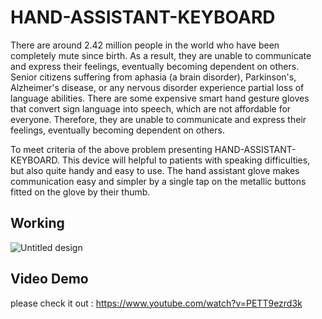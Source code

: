 
# HAND-ASSISTANT-KEYBOARD

There are around 2.42 million people in the world who have been completely mute since birth. As a result, they are unable to communicate and express their feelings, eventually becoming dependent on others. Senior citizens suffering from aphasia (a brain disorder), Parkinson's, Alzheimer's disease, or any nervous disorder experience partial loss of language abilities. There are some expensive smart hand gesture gloves that convert sign language into speech, which are not affordable for everyone. Therefore, they are unable to communicate and express their feelings, eventually becoming dependent on others.

To meet criteria of the above problem presenting  HAND-ASSISTANT-KEYBOARD. This device will helpful to patients with speaking difficulties, but also quite handy and easy to use. The hand assistant glove makes communication easy and simpler by a single tap on the metallic buttons fitted on the glove by their thumb.

## Working 

![Untitled design](https://github.com/Faizan-Alam-1/-HAND-ASSISTANT-KEYBOARD/assets/51821426/cd21a335-1684-42cf-b526-5714b0841b07)

## Video Demo

please check it out : https://www.youtube.com/watch?v=PETT9ezrd3k
